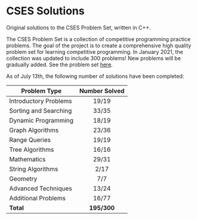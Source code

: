 # CSES Solutions

Original solutions to the CSES Problem Set, written in C++.

The CSES Problem Set is a collection of competitive programming practice problems. The goal of the project is to create a comprehensive high quality problem set for learning competitive programming. In January 2021, the collection was updated to include 300 problems! New problems will be gradually added. See the problem set [here](https://cses.fi/problemset/).

As of July 13th, the following number of solutions have been completed:

| Problem Type          | Number Solved |
|-----------------------|:-------------:|
| Introductory Problems |     19/19     |
| Sorting and Searching |     33/35     |
| Dynamic Programming   |     18/19     |
| Graph Algorithms      |     23/36     |
| Range Queries         |     19/19     |
| Tree Algorithms       |     16/16     |
| Mathematics           |     29/31     |
| String Algorithms     |      2/17     |
| Geometry              |      7/7      |
| Advanced Techniques   |     13/24     |
| Additional Problems   |     16/77     |
| **Total**             |  **195/300**  |
